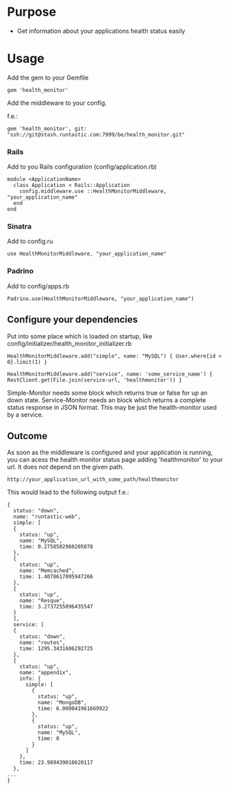 Purpose
=======

* Get information about your applications health status easily

Usage
=====

Add the gem to your Gemfile

    gem 'health_monitor'

Add the middleware to your config.

f.e.: 

    gem 'health_monitor', git: "ssh://git@stash.runtastic.com:7999/be/health_monitor.git" 

### Rails

Add to you Rails configuration (config/application.rb)

    module <ApplicationName>
      class Application < Rails::Application
        config.middleware.use ::HealthMonitorMiddleware, "your_application_name"
      end
    end

### Sinatra

Add to config.ru

    use HealthMonitorMiddleware, "your_application_name"

### Padrino

Add to config/apps.rb

    Padrino.use(HealthMonitorMiddleware, "your_application_name")


## Configure your dependencies

Put into some place which is loaded on startup, like config/initializer/health_monitor_initializer.rb

    HealthMonitorMiddleware.add("simple", name: "MySQL") { User.where{id > 0}.limit(1) }
  
    HealthMonitorMiddleware.add("service", name: 'some_service_name') { RestClient.get(File.join(service-url, 'healthmonitor')) }

Simple-Monitor needs some block which returns true or false for up an down state. Service-Monitor needs an block which returns a complete status response in JSON format. This may be just the health-monitor used by a service.

## Outcome

As soon as the middleware is configured and your application is running, you can acess the health monitor status page adding 'healthmonitor' to your url. It does not depend on the given path.

    http://your_application_url_with_some_path/healthmonitor

This would lead to the following output f.e.:

    {
      status: "down",
      name: "runtastic-web",
      simple: [
      {
        status: "up",
        name: "MySQL",
        time: 0.2758502960205078
      },
      {
        status: "up",
        name: "Memcached",
        time: 1.4078617095947266
      },
      {
        status: "up",
        name: "Resque",
        time: 3.2737255096435547
      }
      ],
      service: [
      {
        status: "down",
        name: "routes",
        time: 1295.3431606292725
      },
      {
        status: "up",
        name: "appendix",
        info: {
          simple: [
            {
              status: "up",
              name: "MongoDB",
              time: 6.000041961669922
            },
            {
              status: "up",
              name: "MySQL",
              time: 0
            }
          ]
        },
        time: 23.989439010620117
      },
    ...
    }
